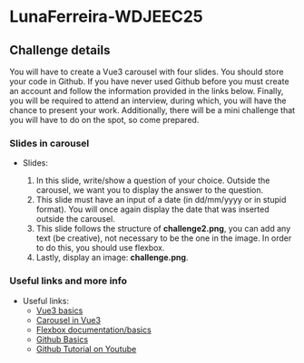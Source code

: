 # LunaFerreira-WDJEEC25

## Challenge details

You will have to create a Vue3 carousel with four slides.
You should store your code in Github. If you have never used Github before you must create an account and follow the information provided in the links below.
Finally, you will be required to attend an interview, during which, you will have the chance to present your work.
Additionally, there will be a mini challenge that you will have to do on the spot, so come prepared.

### Slides in carousel
- Slides:

  1. In this slide, write/show a question of your choice. Outside the carousel, we want you to display the answer to the question.
  2. This slide must have an input of a date (in dd/mm/yyyy or in stupid format). You will once again display the date that was inserted outside the carousel.
  3. This slide follows the structure of **challenge2.png**, you can add any text (be creative), not necessary to be the one in the image. In order to do this, you should use flexbox.
  4. Lastly, display an image: **challenge.png**.

### Useful links and more info
- Useful links:
  - [Vue3 basics](https://vuejs.org/guide/introduction.html)
  - [Carousel in Vue3](https://ismail9k.github.io/vue3-carousel/examples.html)
  - [Flexbox documentation/basics](https://css-tricks.com/snippets/css/a-guide-to-flexbox/)
  - [Github Basics](https://docs.github.com/en/get-started)
  - [Github Tutorial on Youtube](https://youtu.be/Ez8F0nW6S-w?si=_IK55Wa1qiSPJT3A)
